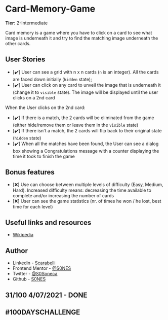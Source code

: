# Card-Memory-Game

**Tier:** 2-Intermediate

Card memory is a game where you have to click on a card to see what image is underneath it and try to find the matching image underneath the other cards.

## User Stories

-   [✔️] User can see a grid with n x n cards (`n` is an integer). All the cards are faced down initially (`hidden` state);
-   [✔️] User can click on any card to unveil the image that is underneath it (change it to `visible` state). The image will be displayed until the user clicks on a 2nd card

When the User clicks on the 2nd card:

-   [✔️] If there is a match, the 2 cards will be eliminated from the game (either hide/remove them or leave them in the `visible` state)
-   [✔️] If there isn't a match, the 2 cards will flip back to their original state (`hidden` state)
-   [✔️] When all the matches have been found, the User can see a dialog box showing a Congratulations message with a counter displaying the time it took to finish the game

## Bonus features

-   [❌] Use can choose between multiple levels of difficulty (Easy, Medium, Hard). Increased difficulty means: decreasing the time available to complete and/or increasing the number of cards
-   [❌] User can see the game statistics (nr. of times he won / he lost, best time for each level)

## Useful links and resources

-   [Wikipedia](<https://en.wikipedia.org/wiki/Concentration_(game)>)
  
## Author

- Linkedin - [Scarabelli](https://www.linkedin.com/in/scarabelli/)
- Frontend Mentor - [@S0NES](https://www.frontendmentor.io/profile/S0NES)
- Twitter - [@S0Soneca](https://www.twitter.com/S0Soneca)
- Github - [S0NES](https://github.com/S0NES)

## 31/100 4/07/2021 - DONE

## #100DAYSCHALLENGE
